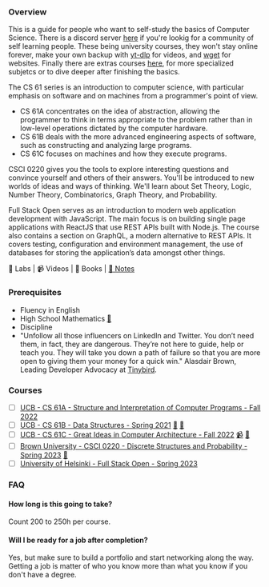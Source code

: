 ### Overview

This is a guide for people who want to self-study the basics of Computer Science. There is a discord server [here](https://discord.gg/8kTaMrKS) if you're lookig for a community of self learning people. These being university courses, they won't stay online forever, make your own backup with [yt-dlp](https://github.com/yt-dlp/yt-dlp) for videos, and [wget](https://www.gnu.org/software/wget/) for websites. Finally there are extras courses [here](https://github.com/Lesabotsy/bootcamp/blob/main/extras-courses.md), for more specialized subjetcs or to dive deeper after finishing the basics.

The CS 61 series is an introduction to computer science, with particular emphasis on software and on machines from a programmer's point of view.

 - CS 61A concentrates on the idea of abstraction, allowing the programmer to think in terms appropriate to the problem rather than in low-level operations dictated by the computer hardware.
 - CS 61B deals with the more advanced engineering aspects of software, such as constructing and analyzing large programs.
 - CS 61C focuses on machines and how they execute programs.

CSCI 0220 gives you the tools to explore interesting questions and convince yourself and others of their answers. You'll be introduced to new worlds of ideas and ways of thinking. We'll learn about Set Theory, Logic, Number Theory, Combinatorics, Graph Theory, and Probability.

Full Stack Open serves as an introduction to modern web application development with JavaScript. The main focus is on building single page applications with ReactJS that use REST APIs built with Node.js. The course also contains a section on GraphQL, a modern alternative to REST APIs. It covers testing, configuration and environment management, the use of databases for storing the application’s data amongst other things.

🥼 Labs | 📹 Videos | 📕 Books | [📝 Notes](https://github.com/Lesabotsy/bootcamp/blob/main/notes.md)

### Prerequisites

- Fluency in English
- High School Mathematics [📕](https://www.cambridge.org/highereducation/books/maths-a-students-survival-guide/D12E61923C2E86012D1D430BE5737AE0#overview)
- Discipline
- "Unfollow all those influencers on LinkedIn and Twitter. You don’t need them, in fact, they are dangerous. They’re not here to guide, help or teach you. They will take you down a path of failure so that you are more open to giving them your money for a quick win." Alasdair Brown, Leading Developer Advocacy at [Tinybird](https://www.tinybird.co/).

### Courses

- [ ] [UCB - CS 61A - Structure and Interpretation of Computer Programs - Fall 2022](https://inst.eecs.berkeley.edu/~cs61a/fa22/)
- [ ] [UCB - CS 61B - Data Structures - Spring 2021](https://sp21.datastructur.es/) [🥼](https://github.com/orgs/Berkeley-CS61B/repositories) [📝](https://github.com/lesabotsy/bootcamp/blob/main/notes.md#cs-61b)
- [ ] [UCB - CS 61C - Great Ideas in Computer Architecture - Fall 2022](https://inst.eecs.berkeley.edu/~cs61c/fa22/) [📹](https://www.bilibili.com/video/BV1Se411c766/) [🥼](https://github.com/orgs/61c-teach/repositories)
- [ ] [Brown University - CSCI 0220 - Discrete Structures and Probability - Spring 2023](https://cs22.io/) [📕](https://www.cengage.uk/c/discrete-mathematics-with-applications-metric-edition-5e-epp/9780357114087/)
- [ ] [University of Helsinki - Full Stack Open - Spring 2023](https://fullstackopen.com/en/)

### FAQ

#### How long is this going to take?
Count 200 to 250h per course.

#### Will I be ready for a job after completion?
Yes, but make sure to build a portfolio and start networking along the way. Getting a job is matter of who you know more than what you know if you don't have a degree.
